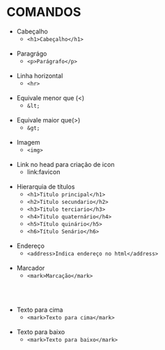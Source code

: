 # COMANDOS

* Cabeçalho
    * `<h1>Cabeçalho</h1>`
<br></br>
* Paragrágo
    * `<p>Parágrafo</p>`
<br></br>
* Linha horizontal
    * `<hr>`
<br></br>
* Equivale menor que (<)
    * `&lt;`
<br></br>
* Equivale maior que(>)
    * `&gt;`
<br></br>
* Imagem
   * `<img>` 
<br></br>
* Link no head para criação de icon
   * link:favicon
<br></br>
* Hierarquia de títulos
    * `<h1>Titulo principal</h1>`
    * `<h2>Titulo secundario</h2>`
    * `<h3>Titulo terciario</h3>`
    * `<h4>Titulo quaternário</h4>`
    * `<h5>Título quinário</h5>`
    * `<h6>Título Senário</h6>`
<br></br>
* Endereço
    * `<address>Indica endereço no html</address>`
<br></br>
* Marcador
    * `<mark>Marcação</mark>`

<br></br>
* Texto para cima
    * `<mark>Texto para cima</mark>`
<br></br>
* Texto para baixo
    * `<mark>Texto para baixo</mark>`